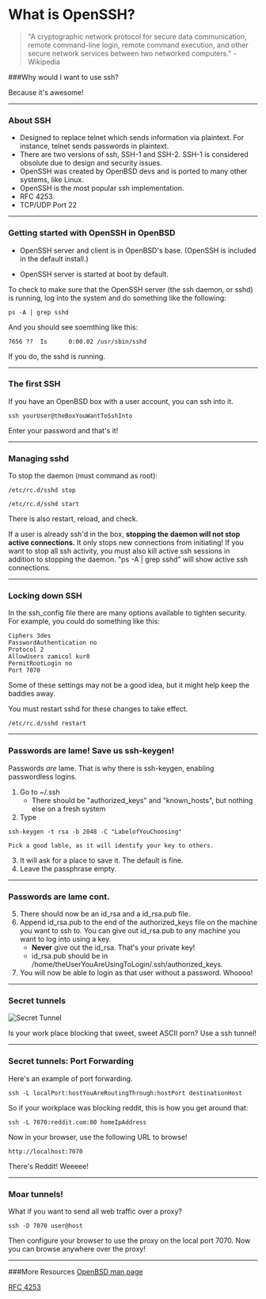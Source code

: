 # What is OpenSSH?

>"A cryptographic network protocol for secure data communication, remote command-line login, remote command execution, and other secure network services between two networked computers." - Wikipedia

###Why would I want to use ssh?

Because it's awesome!

---

### About SSH

* Designed to replace telnet which sends information via plaintext.  For instance, telnet sends passwords in plaintext.  
* There are two versions of ssh, SSH-1 and SSH-2.  SSH-1 is considered obsolute due to design and security issues.
* OpenSSH was created by OpenBSD devs and is ported to many other systems, like Linux.
* OpenSSH is the most popular ssh implementation.  
* RFC 4253
* TCP/UDP Port 22

---

### Getting started with OpenSSH in OpenBSD


* OpenSSH server and client is in OpenBSD's base.  (OpenSSH is included in the default install.)

* OpenSSH server is started at boot by default.  

To check to make sure that the OpenSSH server (the ssh daemon, or sshd) is running, log into the system and do something like the following:

```
ps -A | grep sshd
```

And you should see soemthing like this:

```
7656 ??  Is      0:00.02 /usr/sbin/sshd
```

If you do, the sshd is running.

---

### The first SSH

If you have an OpenBSD box with a user account, you can ssh into it.

```
ssh yourUser@theBoxYouWantToSshInto 
```

Enter your password and that's it!


---
### Managing sshd

To stop the daemon (must command as root):

```
/etc/rc.d/sshd stop
```

```
/etc/rc.d/sshd start
```

There is also restart, reload, and check.  

If a user is already ssh'd in the box, **stopping the daemon will not stop active connections.**  It only stops new connections from initiating!  If you want to stop all ssh activity, you must also kill active ssh sessions in addition to stopping the daemon. "ps -A | grep sshd" will show active ssh connections.  

---

### Locking down SSH

In the ssh_config file there are many options available to tighten security. For example, you could do something like this:

```
Ciphers 3des
PasswordAuthentication no
Protocol 2 
AllowUsers zamicol kur0
PermitRootLogin no
Port 7070
```
Some of these settings may not be a good idea, but it might help keep the baddies away.  

You must restart sshd for these changes to take effect.

```
/etc/rc.d/sshd restart
```

---

### Passwords are lame! Save us ssh-keygen!

Passwords *are* lame.  That is why there is ssh-keygen, enabling passwordless logins.

1. Go to ~/.ssh
    * There should be "authorized_keys" and "known_hosts", but nothing else on a fresh system
2. Type
```
ssh-keygen -t rsa -b 2048 -C "LabelofYouChoosing"
```
	Pick a good lable, as it will identify your key to others. 

3. It will ask for a place to save it.  The default is fine. 
4. Leave the passphrase empty.  

---

### Passwords are lame cont.

5. There should now be an id_rsa and a id_rsa.pub file.
6. Append id_rsa.pub to the end of the authorized_keys file on the machine you want to ssh to.  You can give out id_rsa.pub to any machine you want to log into using a key.
    * **Never** give out the id_rsa.  That's your private key!
    * id_rsa.pub should be in /home/theUserYouAreUsingToLogin/.ssh/authorized_keys.  
7. You will now be able to login as that user without a password. Whoooo!

---

### Secret tunnels

![Secret Tunnel](http://24.media.tumblr.com/eb5a56a9082029777ee0421e34d6d6c3/tumblr_mitciedNmy1qat7jlo2_1280.png)

Is your work place blocking that sweet, sweet ASCII porn?  Use a ssh tunnel!

--- 

### Secret tunnels: Port Forwarding

Here's an example of port forwarding.  

```
ssh -L localPort:hostYouAreRoutingThrough:hostPort destinationHost

```

So if your workplace was blocking reddit, this is how you get around that:

```
ssh -L 7070:reddit.com:80 homeIpAddress
```

Now in your browser, use the following URL to browse!

```
http://localhost:7070
```

There's Reddit!  Weeeee!

---

### Moar tunnels!

What if you want to send all web traffic over a proxy?

```
ssh -D 7070 user@host 
```

Then configure your browser to use the proxy on the local port 7070.  Now you can browse anywhere over the proxy!

---

###More Resources
[OpenBSD man page](http://www.openbsd.org/cgi-bin/man.cgi?query=ssh)

[RFC 4253](http://tools.ietf.org/html/rfc4253)
